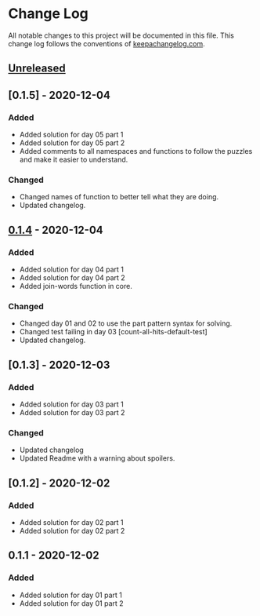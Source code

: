 # Change Log
All notable changes to this project will be documented in this file. This change log follows the conventions of [keepachangelog.com](http://keepachangelog.com/).

## [Unreleased]

## [0.1.5] - 2020-12-04
### Added
- Added solution for day 05 part 1
- Added solution for day 05 part 2
- Added comments to all namespaces and functions to follow the puzzles and make it easier to understand.

### Changed
- Changed names of function to better tell what they are doing.
- Updated changelog.

## [0.1.4] - 2020-12-04
### Added
- Added solution for day 04 part 1
- Added solution for day 04 part 2
- Added join-words function in core.

### Changed
- Changed day 01 and 02 to use the part pattern syntax for solving.
- Changed test failing in day 03 [count-all-hits-default-test]
- Updated changelog.

## [0.1.3] - 2020-12-03
### Added
- Added solution for day 03 part 1
- Added solution for day 03 part 2

### Changed
- Updated changelog
- Updated Readme with a warning about spoilers.

## [0.1.2] - 2020-12-02
### Added
- Added solution for day 02 part 1
- Added solution for day 02 part 2

## 0.1.1 - 2020-12-02
### Added
- Added solution for day 01 part 1
- Added solution for day 01 part 2

[Unreleased]: https://github.com/your-name/aoc2020/compare/0.1.1...HEAD
[0.1.4]: https://github.com/your-name/aoc2020/compare/0.1.0...0.1.4
